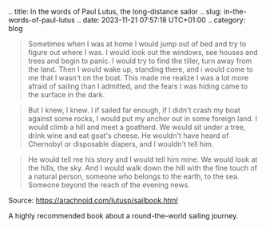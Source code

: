 .. title: In the words of Paul Lutus, the long-distance sailor
.. slug: in-the-words-of-paul-lutus
.. date: 2023-11-21 07:57:18 UTC+01:00
.. category: blog

> Sometimes when I was at home I would jump out of bed and try to figure out where I was.
> I would look out the windows, see houses and trees and begin to panic.
> I would try to find the tiller, turn away from the land.
> Then I would wake up, standing there, and i would come to me that I wasn't on the boat.
> This made me realize I was a lot more afraid of sailing than I admitted, and the fears I was hiding came to the surface in the dark.

> But I knew, I knew. I if sailed far enough, if I didn't crash my boat against some rocks, I would put my anchor out in some foreign land.
> I would climb a hill and meet a goatherd.
> We would sit under a tree, drink wine and eat goat's cheese.
> He wouldn't have heard of Chernobyl or disposable diapers, and I wouldn't tell him.

> He would tell me his story and I would tell him mine.
> We would look at the hills, the sky.
> And I would walk down the hill with the fine touch of a natural person, someone who belongs to the earth, to the sea.
> Someone beyond the reach of the evening news.

Source: https://arachnoid.com/lutusp/sailbook.html

A highly recommended book about a round-the-world sailing journey.
